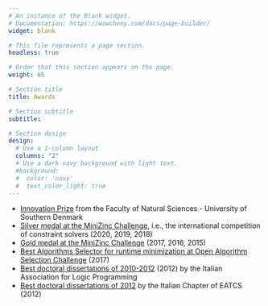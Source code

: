```yaml
---
# An instance of the Blank widget.
# Documentation: https://wowchemy.com/docs/page-builder/
widget: blank

# This file represents a page section.
headless: true

# Order that this section appears on the page.
weight: 65

# Section title
title: Awards

# Section subtitle
subtitle:

# Section design
design:
  # Use a 1-column layout
  columns: "2"
  # Use a dark navy background with light text.
  #background:
  #  color: 'navy'
  #  text_color_light: true
---
```


* [Innovation Prize](https://acp.sdu.dk/news/2022-08-25-Mauro-Innovation-Prize.html) from the Faculty of Natural Sciences - University of Southern Denmark
* [Silver medal at the MiniZinc Challenge](http://www.minizinc.org/challenge.html), i.e., the international competition of constraint solvers (2020, 2019, 2018)
* [Gold medal at the MiniZinc Challenge](http://www.minizinc.org/challenge.html) (2017, 2016, 2015)
* [Best Algorithms Selector for runtime minimization at Open Algorithm Selection Challenge](https://www.coseal.net/open-algorithm-selection-challenge-2017-oasc/) (2017) 
* [Best doctoral dissertations of 2010-2012](http://www.programmazionelogica.it/2011/08/distinguished-dissertations-2010-2011) (2012)
by the Italian Association for Logic Programming
* [Best doctoral dissertations of 2012](http://eatcs.org/index.php/italian-chapter-awards) by the Italian Chapter of 
EATCS (2012)
